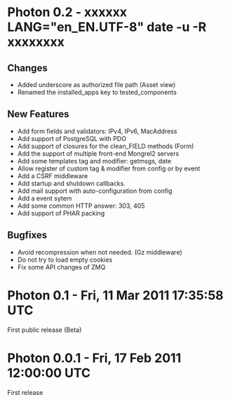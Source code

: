 
# Photon 0.2 - xxxxxx LANG="en_EN.UTF-8" date -u -R xxxxxxxx

## Changes

- Added underscore as authorized file path (Asset view)
- Renamed the installed_apps key to tested_components

## New Features

- Add form fields and validators: IPv4, IPv6, MacAddress
- Add support of PostgreSQL with PDO
- Add support of closures for the clean_FIELD methods (Form)
- Add the support of multiple front-end Mongrel2 servers
- Add some templates tag and modifier: getmsgs, date
- Allow register of custom tag & modifier from config or by event
- Add a CSRF middleware
- Add startup and shutdown callbacks.
- Add mail support with auto-configuration from config
- Add a event sytem
- Add some common HTTP answer: 303, 405
- Add support of PHAR packing

## Bugfixes

- Avoid recompression when not needed. (Gz middleware)
- Do not try to load empty cookies
- Fix some API changes of ZMQ

# Photon 0.1 - Fri, 11 Mar 2011 17:35:58 UTC

First public release (Beta)

# Photon 0.0.1 - Fri, 17 Feb 2011 12:00:00 UTC

First release
